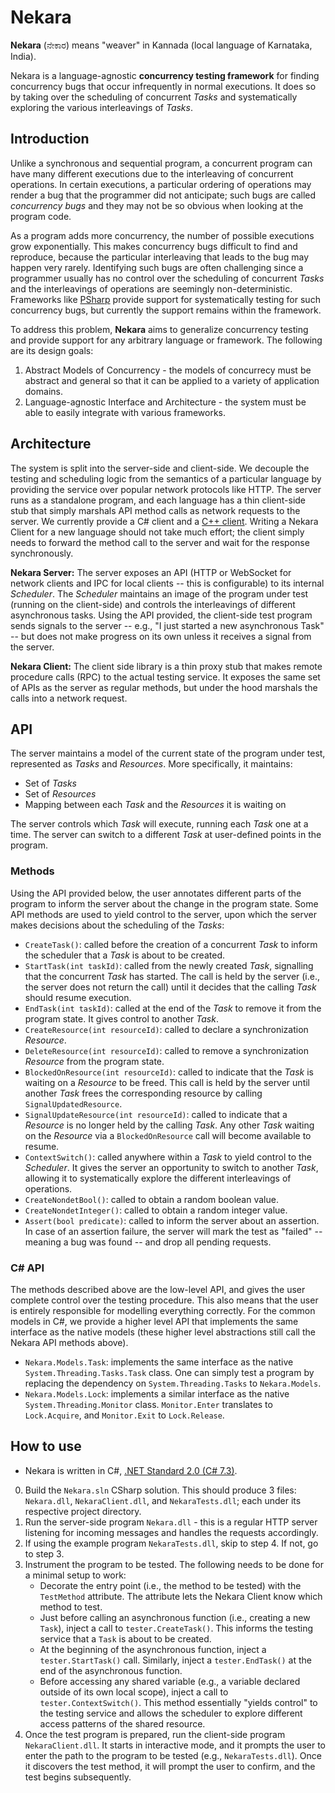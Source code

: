 # Nekara

**Nekara** (ನೇಕಾರ) means "weaver" in Kannada (local language of Karnataka, India).

Nekara is a language-agnostic **concurrency testing framework** for finding concurrency bugs that occur infrequently in normal executions. It does so by taking over the scheduling of concurrent *Tasks* and systematically exploring the various interleavings of *Tasks*.


## Introduction

Unlike a synchronous and sequential program, a concurrent program can have many different executions due to the interleaving of concurrent operations. In certain executions, a particular ordering of operations may render a bug that the programmer did not anticipate; such bugs are called *concurrency bugs* and they may not be so obvious when looking at the program code.

As a program adds more concurrency, the number of possible executions grow exponentially. This makes concurrency bugs difficult to find and reproduce, because the particular interleaving that leads to the bug may happen very rarely. Identifying such bugs are often challenging since a programmer usually has no control over the scheduling of concurrent *Tasks* and the interleavings of operations are seemingly non-deterministic. Frameworks like [PSharp](https://github.com/p-org/PSharp) provide support for systematically testing for such concurrency bugs, but currently the support remains within the framework.

To address this problem, **Nekara** aims to generalize concurrency testing and provide support for any arbitrary language or framework. The following are its design goals:

1. Abstract Models of Concurrency - the models of concurrecy must be abstract and general so that it can be applied to a variety of application domains.
2. Language-agnostic Interface and Architecture - the system must be able to easily integrate with various frameworks.


## Architecture

The system is split into the server-side and client-side. We decouple the testing and scheduling logic from the semantics of a particular language by providing the service over popular network protocols like HTTP. The server runs as a standalone program, and each language has a thin client-side stub that simply marshals API method calls as network requests to the server. We currently provide a C\# client and a [C++ client](https://github.com/p-org/ControlledFolly). Writing a Nekara Client for a new language should not take much effort; the client simply needs to forward the method call to the server and wait for the response synchronously.

**Nekara Server:** The server exposes an API (HTTP or WebSocket for network clients and IPC for local clients -- this is configurable) to its internal *Scheduler*. The *Scheduler* maintains an image of the program under test (running on the client-side) and controls the interleavings of different asynchronous tasks. Using the API provided, the client-side test program sends signals to the server -- e.g., "I just started a new asynchronous Task" -- but does not make progress on its own unless it receives a signal from the server.

**Nekara Client:** The client side library is a thin proxy stub that makes remote procedure calls (RPC) to the actual testing service. It exposes the same set of APIs as the server as regular methods, but under the hood marshals the calls into a network request.


## API

The server maintains a model of the current state of the program under test, represented as *Tasks* and *Resources*. More specifically, it maintains:

* Set of *Tasks*
* Set of *Resources*
* Mapping between each *Task* and the *Resources* it is waiting on

The server controls which *Task* will execute, running each *Task* one at a time. The server can switch to a different *Task* at user-defined points in the program.

### Methods

Using the API provided below, the user annotates different parts of the program to inform the server about the change in the program state. Some API methods are used to yield control to the server, upon which the server makes decisions about the scheduling of the *Tasks*:

* `CreateTask()`: called before the creation of a concurrent *Task* to inform the scheduler that a *Task* is about to be created.
* `StartTask(int taskId)`: called from the newly created *Task*, signalling that the concurrent *Task* has started. The call is held by the server (i.e., the server does not return the call) until it decides that the calling *Task* should resume execution.
* `EndTask(int taskId)`: called at the end of the *Task* to remove it from the program state. It gives control to another *Task*.
* `CreateResource(int resourceId)`: called to declare a synchronization *Resource*.
* `DeleteResource(int resourceId)`: called to remove a synchronization *Resource* from the program state.
* `BlockedOnResource(int resourceId)`: called to indicate that the *Task* is waiting on a *Resource* to be freed. This call is held by the server until another *Task* frees the corresponding resource by calling `SignalUpdatedResource`.
* `SignalUpdateResource(int resourceId)`: called to indicate that a *Resource* is no longer held by the calling *Task*. Any other *Task* waiting on the *Resource* via a `BlockedOnResource` call will become available to resume.
* `ContextSwitch()`: called anywhere within a *Task* to yield control to the *Scheduler*. It gives the server an opportunity to switch to another *Task*, allowing it to systematically explore the different interleavings of operations.
* `CreateNondetBool()`: called to obtain a random boolean value.
* `CreateNondetInteger()`: called to obtain a random integer value.
* `Assert(bool predicate)`: called to inform the server about an assertion. In case of an assertion failure, the server will mark the test as "failed" -- meaning a bug was found -- and drop all pending requests.

### C\# API

The methods described above are the low-level API, and gives the user complete control over the testing procedure. This also means that the user is entirely responsible for modelling everything correctly. For the common models in C\#, we provide a higher level API that implements the same interface as the native models (these higher level abstractions still call the Nekara API methods above).

* `Nekara.Models.Task`: implements the same interface as the native `System.Threading.Tasks.Task` class. One can simply test a program by replacing the dependency on `System.Threading.Tasks` to `Nekara.Models`.
* `Nekara.Models.Lock`: implements a similar interface as the native `System.Threading.Monitor` class. `Monitor.Enter` translates to `Lock.Acquire`, and `Monitor.Exit` to `Lock.Release`.


## How to use

* Nekara is written in C#, [.NET Standard 2.0 (C# 7.3)](https://docs.microsoft.com/en-us/dotnet/csharp/language-reference/configure-language-version).

0. Build the `Nekara.sln` CSharp solution. This should produce 3 files: `Nekara.dll`, `NekaraClient.dll`, and `NekaraTests.dll`; each under its respective project directory.
1. Run the server-side program `Nekara.dll` - this is a regular HTTP server listening for incoming messages and handles the requests accordingly.
2. If using the example program `NekaraTests.dll`, skip to step 4. If not, go to step 3.
3. Instrument the program to be tested. The following needs to be done for a minimal setup to work:
    * Decorate the entry point (i.e., the method to be tested) with the `TestMethod` attribute. The attribute lets the Nekara Client know which method to test.
    * Just before calling an asynchronous function (i.e., creating a new `Task`), inject a call to `tester.CreateTask()`. This informs the testing service that a `Task` is about to be created.
    * At the beginning of the asynchronous function, inject a `tester.StartTask()` call. Similarly, inject a `tester.EndTask()` at the end of the asynchronous function.
    * Before accessing any shared variable (e.g., a variable declared outside of its own local scope), inject a call to `tester.ContextSwitch()`. This method essentially "yields control" to the testing service and allows the scheduler to explore different access patterns of the shared resource.
4. Once the test program is prepared, run the client-side program `NekaraClient.dll`. It starts in interactive mode, and it prompts the user to enter the path to the program to be tested (e.g., `NekaraTests.dll`). Once it discovers the test method, it will prompt the user to confirm, and the test begins subsequently.